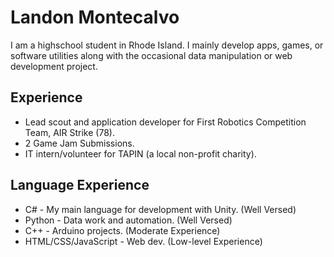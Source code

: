 # Landon Montecalvo

I am a highschool student in Rhode Island. I mainly develop apps, games, or software utilities along with the occasional data manipulation or web development project.

## Experience

- Lead scout and application developer for First Robotics Competition Team, AIR Strike (78).
- 2 Game Jam Submissions.
- IT intern/volunteer for TAPIN (a local non-profit charity).

## Language Experience

- C# - My main language for development with Unity. (Well Versed)
- Python - Data work and automation. (Well Versed)
- C++ - Arduino projects. (Moderate Experience)
- HTML/CSS/JavaScript - Web dev. (Low-level Experience)
